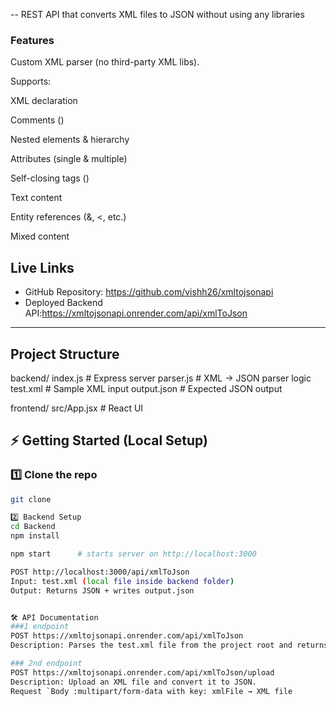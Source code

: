 -- REST API that converts XML files to JSON without using any libraries
### Features

Custom XML parser (no third-party XML libs).

Supports:

XML declaration

Comments (<!-- -->)

Nested elements & hierarchy

Attributes (single & multiple)

Self-closing tags (<tag/>)

Text content

Entity references (&amp;, &lt;, etc.)

Mixed content

##  Live Links
- GitHub Repository:  https://github.com/vishh26/xmltojsonapi
- Deployed Backend API:https://xmltojsonapi.onrender.com/api/xmlToJson

---

## Project Structure
backend/
index.js # Express server
parser.js # XML → JSON parser logic
test.xml # Sample XML input
output.json # Expected JSON output

frontend/
src/App.jsx # React UI

## ⚡ Getting Started (Local Setup)
### 1️⃣ Clone the repo
```bash
git clone 

2️⃣ Backend Setup
cd Backend
npm install

npm start      # starts server on http://localhost:3000

POST http://localhost:3000/api/xmlToJson
Input: test.xml (local file inside backend folder)
Output: Returns JSON + writes output.json


🛠 API Documentation
###1 endpoint
POST https://xmltojsonapi.onrender.com/api/xmlToJson
Description: Parses the test.xml file from the project root and returns JSON.

### 2nd endpoint
POST https://xmltojsonapi.onrender.com/api/xmlToJson/upload
Description: Upload an XML file and convert it to JSON.
Request `Body :multipart/form-data with key: xmlFile → XML file   


